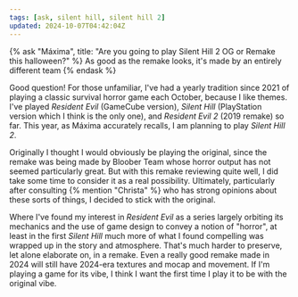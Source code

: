 ```yaml
---
tags: [ask, silent hill, silent hill 2]
updated: 2024-10-07T04:42:04Z
---
```


{% ask "Máxima", title: "Are you going to play Silent Hill 2 OG or Remake this halloween?" %}
  As good as the remake looks, it's made by an entirely different team
{% endask %}

Good question! For those unfamiliar, I've had a yearly tradition since 2021 of
playing a classic survival horror game each October, because I like themes. I've
played _Resident Evil_ (GameCube version), _Silent Hill_ (PlayStation version
which I think is the only one), and _Resident Evil 2_ (2019 remake) so far. This
year, as Máxima accurately recalls, I am planning to play _Silent Hill 2_.

Originally I thought I would obviously be playing the original, since the remake
was being made by Bloober Team whose horror output has not seemed particularly
great. But with this remake reviewing quite well, I did take some time to
consider it as a real possibility. Ultimately, particularly after consulting {%
mention "Christa" %} who has strong opinions about these sorts of things, I
decided to stick with the original.

Where I've found my interest in _Resident Evil_ as a series largely orbiting its
mechanics and the use of game design to convey a notion of "horror", at least in
the first _Silent Hill_ much more of what I found compelling was wrapped up in
the story and atmosphere. That's much harder to preserve, let alone elaborate
on, in a remake. Even a really good remake made in 2024 will still have 2024-era
textures and mocap and movement. If I'm playing a game for its vibe, I think I
want the first time I play it to be with the original vibe.
